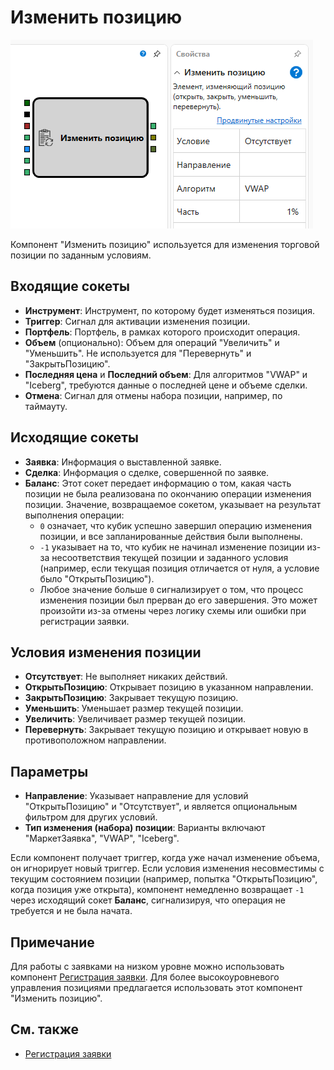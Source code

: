 # Изменить позицию

![Designer position modify 00](../../../../../../images/designer_position_modify_00.png)

Компонент "Изменить позицию" используется для изменения торговой позиции по заданным условиям.

## Входящие сокеты

- **Инструмент**: Инструмент, по которому будет изменяться позиция.
- **Триггер**: Сигнал для активации изменения позиции.
- **Портфель**: Портфель, в рамках которого происходит операция.
- **Объем** (опционально): Объем для операций "Увеличить" и "Уменьшить". Не используется для "Перевернуть" и "ЗакрытьПозицию".
- **Последняя цена** и **Последний объем**: Для алгоритмов "VWAP" и "Iceberg", требуются данные о последней цене и объеме сделки.
- **Отмена**: Сигнал для отмены набора позиции, например, по таймауту.

## Исходящие сокеты

- **Заявка**: Информация о выставленной заявке.
- **Сделка**: Информация о сделке, совершенной по заявке.
- **Баланс**: Этот сокет передает информацию о том, какая часть позиции не была реализована по окончанию операции изменения позиции. Значение, возвращаемое сокетом, указывает на результат выполнения операции:
  - `0` означает, что кубик успешно завершил операцию изменения позиции, и все запланированные действия были выполнены.
  - `-1` указывает на то, что кубик не начинал изменение позиции из-за несоответствия текущей позиции и заданного условия (например, если текущая позиция отличается от нуля, а условие было "ОткрытьПозицию").
  - Любое значение больше `0` сигнализирует о том, что процесс изменения позиции был прерван до его завершения. Это может произойти из-за отмены через логику схемы или ошибки при регистрации заявки.

## Условия изменения позиции

- **Отсутствует**: Не выполняет никаких действий.
- **ОткрытьПозицию**: Открывает позицию в указанном направлении.
- **ЗакрытьПозицию**: Закрывает текущую позицию.
- **Уменьшить**: Уменьшает размер текущей позиции.
- **Увеличить**: Увеличивает размер текущей позиции.
- **Перевернуть**: Закрывает текущую позицию и открывает новую в противоположном направлении.

## Параметры

- **Направление**: Указывает направление для условий "ОткрытьПозицию" и "Отсутствует", и является опциональным фильтром для других условий.
- **Тип изменения (набора) позиции**: Варианты включают "МаркетЗаявка", "VWAP", "Iceberg".


Если компонент получает триггер, когда уже начал изменение объема, он игнорирует новый триггер. Если условия изменения несовместимы с текущим состоянием позиции (например, попытка "ОткрытьПозицию", когда позиция уже открыта), компонент немедленно возвращает `-1` через исходящий сокет **Баланс**, сигнализируя, что операция не требуется и не была начата.

## Примечание

Для работы с заявками на низком уровне можно использовать компонент [Регистрация заявки](../orders/register.md). Для более высокоуровневого управления позициями предлагается использовать этот компонент "Изменить позицию".

## См. также

- [Регистрация заявки](../orders/register.md)
